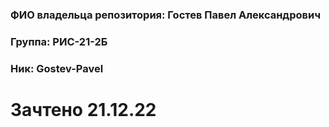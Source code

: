 ### ФИО владельца репозитория: Гостев Павел Александрович
### Группа: РИС-21-2Б
### Ник: Gostev-Pavel
# Зачтено 21.12.22
